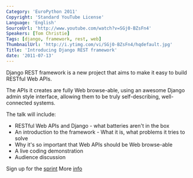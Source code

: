 ```yaml
---
Category: 'EuroPython 2011'
Copyright: 'Standard YouTube License'
Language: 'English'
SourceUrl: 'http://www.youtube.com/watch?v=SGj0-BZsFn4'
Speakers: [Tom Christie]
Tags: [django, framework, rest, web]
ThumbnailUrl: 'http://i.ytimg.com/vi/SGj0-BZsFn4/hqdefault.jpg'
Title: 'Introducing Django REST framework'
date: '2011-07-13'
---
```

Django REST framework is a new project that aims to make it easy to build
RESTful Web APIs.

The APIs it creates are fully Web browse-able, using an awesome Django admin
style interface, allowing them to be truly self-describing, well-connected
systems.

The talk will include:

  * RESTful Web APIs and Django - what batteries aren't in the box
  * An introduction to the framework - What it is, what problems it tries to solve
  * Why it's so important that Web APIs should be Web browse-able
  * A live coding demonstration
  * Audience discussion

Sign up for the [sprint](http://ep2011.europython.eu/p3/sprints/) More
[info](http://django-rest-framework.org)

